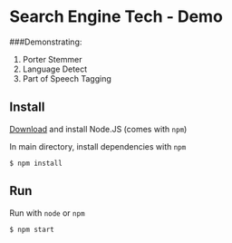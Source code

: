 # Search Engine Tech - Demo
###Demonstrating:

1. Porter Stemmer
2. Language Detect
3. Part of Speech Tagging

## Install
[Download](http://nodejs.org/download/) and install Node.JS (comes with `npm`)

In main directory, install dependencies with `npm`
```shell
$ npm install
```

## Run
Run with `node` or `npm`
```shell
$ npm start
```
